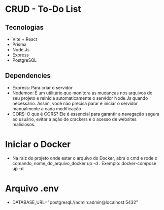 # CRUD - To-Do List

## Tecnologias
- Vite + React
- Prisma
- Node.Js
- Express
- PostgreSQL


## Dependencies
- Express: Para criar o servidor 
- Nodemon: É um utilitário que monitora as mudanças nos arquivos do seu projeto e reinicia automaticamente o servidor Node.Js quando necessário. Assim, você não precisa parar e iniciar o servidor manualmente a cada modificação
- CORS: O que é CORS? Ele é essencial para garantir a navegação segura ao usuário, evitar a ação de crackers e o acesso de websites maliciosos.

# Iniciar o Docker
- Na raiz do projeto onde estar o arquivo do Docker, abra o cmd e rode o comando, 
nome_do_arquivo_docker up -d . Exemplo: docker-compose up -d

# Arquivo .env
- DATABASE_URL="postgresql://admin:admin@localhost:5432"